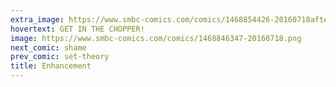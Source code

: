 ```yaml
---
extra_image: https://www.smbc-comics.com/comics/1468854426-20160718after.png
hovertext: GET IN THE CHOPPER!
image: https://www.smbc-comics.com/comics/1468846347-20160718.png
next_comic: shame
prev_comic: set-theory
title: Enhancement
---
```


